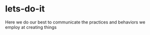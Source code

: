 # lets-do-it
Here we do our best to communicate the practices and behaviors we employ at creating things
